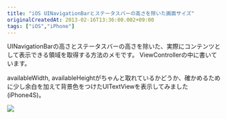 ```yaml
---
title: "iOS UINavigationBarとステータスバーの高さを除いた画面サイズ"
originalCreatedAt: 2013-02-16T13:36:00.002+09:00
tags: ["iOS","iPhone"]
---
```

UINavigationBarの高さとステータスバーの高さを除いた、実際にコンテンツとして表示できる領域を取得する方法のメモです。 ViewControllerの中に書いています。

availableWidth, availableHeightがちゃんと取れているかどうか、確かめるために少し余白を加えて背景色をつけたUITextViewを表示してみました(iPhone4S)。

[![](http://2.bp.blogspot.com/-iyAdF42S6gs/UR8KkcHdVHI/AAAAAAAAKek/5h-sEaQ5S-E/s320/IMG_1153.PNG)](http://2.bp.blogspot.com/-iyAdF42S6gs/UR8KkcHdVHI/AAAAAAAAKek/5h-sEaQ5S-E/s1600/IMG_1153.PNG)
